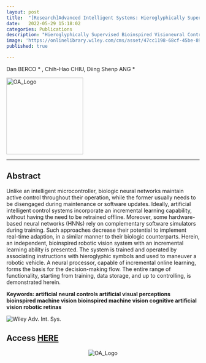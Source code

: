 ```yaml
---
layout: post
title:  "[Research]Advanced Intelligent Systems: Hieroglyphically Supervised Bioinspired Visioneural Controller"
date:   2022-05-29 15:18:02
categories: Publications
description: "Hieroglyphically Supervised Bioinspired Visioneural Controller"
image: 'https://onlinelibrary.wiley.com/cms/asset/47cc1198-68cf-45be-8918-cdb1b01b5052/aisy202200066-fig-0003-m.jpg'
published: true

---
```


Dan BERCO \* , Chih-Hao CHIU, Diing Shenp ANG \*

<img src="https://www.openaccess.nl/sites/www.openaccess.nl/files/documenten/open-access-logo-png-transparent.png" alt="OA_Logo" width="200"/>

---

## Abstract

Unlike an intelligent microcontroller, biologic neural networks maintain active control throughout their operation, while the former usually needs to be disengaged during maintenance or software updates. Ideally, artificial intelligent control systems incorporate an incremental learning capability, without having the need to be retrained offline. Moreover, some hardware-based neural networks (HNNs) rely on complementary software simulators during training. Such approaches decrease their potential to implement real-time adaption, in a similar manner to their biologic counterparts. Herein, an independent, bioinspired robotic vision system with an incremental learning ability is presented. The system is trained and operated by associating instructions with hieroglyphic symbols and used to maneuver a robotic vehicle. A neural processor, capable of incremental online learning, forms the basis for the decision-making flow. The entire range of functionality, starting from training, data storage, and up to controlling, is demonstrated herein.

**Keywords: artificial neural controls artificial visual perceptions bioinspired machine vision bioinspired machine vision cognitive artificial vision robotic retinas**

![Wiley Adv. Int. Sys.](https://onlinelibrary.wiley.com/pb-assets/journal-banners/26404567-1552645020053.jpg)

## Access [HERE](https://onlinelibrary.wiley.com/doi/full/10.1002/aisy.202200066)

<p style="text-align:center"> 
<img src="https://www.openaccess.nl/sites/www.openaccess.nl/files/documenten/open-access-logo-png-transparent.png" alt="OA_Logo"/>
</p>
